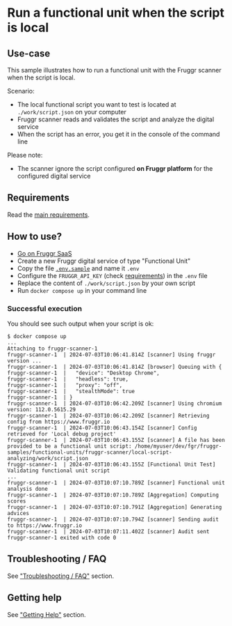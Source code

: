 
# Run a functional unit when the script is local

## Use-case

This sample illustrates how to run a functional unit with the Fruggr scanner when the script is local.

Scenario:
- The local functional script you want to test is located at `./work/script.json` on your computer
- Fruggr scanner reads and validates the script and analyze the digital service
- When the script has an error, you get it in the console of the command line

Please note: 
- The scanner ignore the script configured **on Fruggr platform** for the configured digital service

## Requirements

Read the [main requirements](../#requirements).

## How to use?

- [Go on Fruggr SaaS](https://www.fruggr.io/app)
- Create a new Fruggr digital service of type "Functional Unit"
- Copy the file [`.env.sample`](.env.sample) and name it `.env`
- Configure the `FRUGGR_API_KEY` (check [requirements](#requirements)) in the `.env` file
- Replace the content of `./work/script.json` by your own script
- Run `docker compose up` in your command line

### Successful execution

You should see such output when your script is ok:

```
$ docker compose up
...
Attaching to fruggr-scanner-1
fruggr-scanner-1  | 2024-07-03T10:06:41.814Z [scanner] Using fruggr version ...
fruggr-scanner-1  | 2024-07-03T10:06:41.814Z [browser] Queuing with {
fruggr-scanner-1  |   "device": "Desktop Chrome",
fruggr-scanner-1  |   "headless": true,
fruggr-scanner-1  |   "proxy": "off",
fruggr-scanner-1  |   "stealthMode": true
fruggr-scanner-1  | }
fruggr-scanner-1  | 2024-07-03T10:06:42.209Z [scanner] Using chromium version: 112.0.5615.29
fruggr-scanner-1  | 2024-07-03T10:06:42.209Z [scanner] Retrieving config from https://www.fruggr.io
fruggr-scanner-1  | 2024-07-03T10:06:43.154Z [scanner] Config retrieved for 'Local debug project'
fruggr-scanner-1  | 2024-07-03T10:06:43.155Z [scanner] A file has been provided to be a functional unit script: /home/myuser/dev/fgr/fruggr-samples/functional-units/fruggr-scanner/local-script-analyzing/work/script.json
fruggr-scanner-1  | 2024-07-03T10:06:43.155Z [Functional Unit Test] Validating functional unit script
...
fruggr-scanner-1  | 2024-07-03T10:07:10.789Z [scanner] Functional unit analysis done
fruggr-scanner-1  | 2024-07-03T10:07:10.789Z [Aggregation] Computing scores
fruggr-scanner-1  | 2024-07-03T10:07:10.791Z [Aggregation] Generating advices
fruggr-scanner-1  | 2024-07-03T10:07:10.794Z [scanner] Sending audit to https://www.fruggr.io
fruggr-scanner-1  | 2024-07-03T10:07:11.402Z [scanner] Audit sent
fruggr-scanner-1 exited with code 0
```

## Troubleshooting / FAQ

See ["Troubleshooting / FAQ"](../#troubleshooting--faq) section.

## Getting help

See ["Getting Help"](../#getting-help) section.
